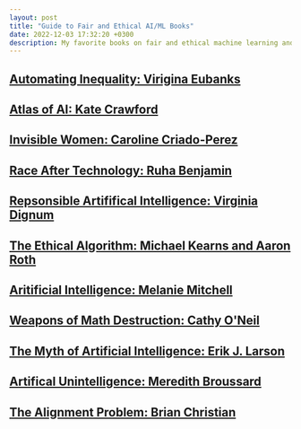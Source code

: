 ```yaml
---
layout: post
title: "Guide to Fair and Ethical AI/ML Books"
date: 2022-12-03 17:32:20 +0300
description: My favorite books on fair and ethical machine learning and artificial intelligence.
---
```


## [Automating Inequality: Virigina Eubanks](https://bookshop.org/p/books/automating-inequality-how-high-tech-tools-profile-police-and-punish-the-poor-virginia-eubanks/8445864?ean=9781250215789)

## [Atlas of AI: Kate Crawford](https://bookshop.org/p/books/atlas-of-ai-power-politics-and-the-planetary-costs-of-artificial-intelligence-kate-crawford/17465404?ean=9780300264630)

## [Invisible Women: Caroline Criado-Perez](https://bookshop.org/p/books/invisible-women-data-bias-in-a-world-designed-for-men-caroline-criado-perez/15136602?ean=9781419735219)

## [Race After Technology: Ruha Benjamin](https://bookshop.org/p/books/race-after-technology-abolitionist-tools-for-the-new-jim-code-ruha-benjamin/7508567?ean=9781509526406)

## [Repsonsible Artififical Intelligence: Virginia Dignum](https://bookshop.org/p/books/responsible-artificial-intelligence-how-to-develop-and-use-ai-in-a-responsible-way-virginia-dignum/15507515?ean=9783030303730)

## [The Ethical Algorithm: Michael Kearns and Aaron Roth](https://bookshop.org/p/books/the-ethical-algorithm-the-science-of-socially-aware-algorithm-design-michael-kearns/11705689?ean=9780190948207)

## [Aritificial Intelligence: Melanie Mitchell](https://us.macmillan.com/books/9780374715236/artificialintelligence) 

## [Weapons of Math Destruction: Cathy O'Neil](https://bookshop.org/p/books/weapons-of-math-destruction-how-big-data-increases-inequality-and-threatens-democracy-cathy-o-neil/11438502?ean=9780553418835)

## [The Myth of Artificial Intelligence: Erik J. Larson](https://bookshop.org/p/books/the-myth-of-artificial-intelligence-why-computers-can-t-think-the-way-we-do-erik-j-larson/18467605?ean=9780674983519)

## [Artifical Unintelligence: Meredith Broussard](https://bookshop.org/p/books/artificial-unintelligence-how-computers-misunderstand-the-world-meredith-broussard/7352531?ean=9780262537018)

## [The Alignment Problem: Brian Christian](https://bookshop.org/p/books/the-alignment-problem-machine-learning-and-human-values-brian-christian/16099409?ean=9780393635829)

